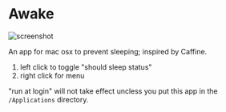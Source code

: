 Awake
=====

![screenshot](https://raw2.github.com/xiaozi/Awake.app/master/screenshot.png)

An app for mac osx to prevent sleeping; inspired by Caffine.

1. left click to toggle "should sleep status"
2. right click for menu

"run at login" will not take effect uncless you put this app in the `/Applications` directory.